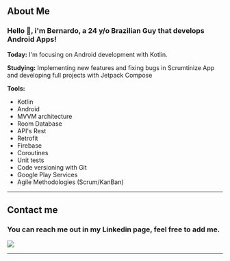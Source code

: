 ## About Me

### Hello 👋, i'm Bernardo, a 24 y/o Brazilian Guy that develops Android Apps!

<b>Today:</b> I'm focusing on Android development with Kotlin.

<b>Studying:</b> Implementing new features and fixing bugs in Scrumtinize App and developing full projects with Jetpack Compose

<b>Tools:</b>
- Kotlin 
- Android 
- MVVM architecture
- Room Database
- API's Rest
- Retrofit
- Firebase
- Coroutines
- Unit tests
- Code versioning with Git
- Google Play Services
- Agile Methodologies (Scrum/KanBan)

---

## Contact me

### You can reach me out in my Linkedin page, feel free to add me.

<div> 

  <a href="https://www.linkedin.com/in/bernardo-santiago-de-souza/" target="_blank"><img src="https://img.shields.io/badge/-LinkedIn-%230077B5?style=for-the-badge&logo=linkedin&logoColor=white" target="_blank"></a> 
  
</div>

---
